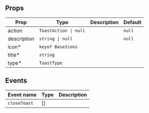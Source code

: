 <script setup>
import AppToastPlayground from './AppToastPlayground.vue'
</script>

<AppToastPlayground />

<!-- This file is automatically generated, do not edit manually. -->

## Props

| Prop | Type | Description | Default |
| ---- | ---- | ----------- | ------- |
| action | `ToastAction \| null` |  | `null` |
| description | `string \| null` |  | `null` |
| icon* | `keyof BaseIcons` |  |  |
| title* | `string` |  |  |
| type* | `ToastType` |  |  |

## Events

| Event name | Type | Description |
| ---------- | ---- | ----------- |
| `closeToast` | [] |  |

